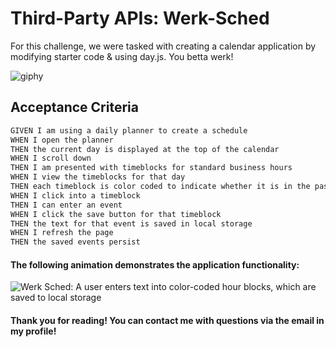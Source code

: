 # Third-Party APIs: Werk-Sched
For this challenge, we were tasked with creating a calendar application by modifying starter code & using day.js. You betta werk!

![giphy](https://user-images.githubusercontent.com/116177485/210846078-b5e875bc-2057-4509-80b3-2565a05a25ef.gif)

## Acceptance Criteria

```md
GIVEN I am using a daily planner to create a schedule
WHEN I open the planner
THEN the current day is displayed at the top of the calendar
WHEN I scroll down
THEN I am presented with timeblocks for standard business hours
WHEN I view the timeblocks for that day
THEN each timeblock is color coded to indicate whether it is in the past, present, or future
WHEN I click into a timeblock
THEN I can enter an event
WHEN I click the save button for that timeblock
THEN the text for that event is saved in local storage
WHEN I refresh the page
THEN the saved events persist
```

#### The following animation demonstrates the application functionality:

![Werk Sched: A user enters text into color-coded hour blocks, which are saved to local storage](https://user-images.githubusercontent.com/116177485/215161652-af585c0f-0f23-41a2-9bdc-bc12f7725c5e.gif)

#### Thank you for reading! You can contact me with questions via the email in my profile!
